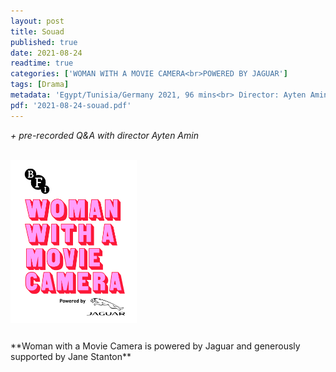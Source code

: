 ```yaml
---
layout: post
title: Souad
published: true
date: 2021-08-24
readtime: true
categories: ['WOMAN WITH A MOVIE CAMERA<br>POWERED BY JAGUAR']
tags: [Drama]
metadata: 'Egypt/Tunisia/Germany 2021, 96 mins<br> Director: Ayten Amin'
pdf: '2021-08-24-souad.pdf'
---
```


_+ pre-recorded Q&A with director Ayten Amin_
<br><br>

<img style="float:left" src="/img/WWAMC.jpg" alt="WWAMC" title="WWAMC"  width="40%" height="40%">
<br><br><br><br><br><br><br><br><br><br><br><br><br><br><br><br><br>**Woman with a Movie Camera is powered by Jaguar and generously supported by Jane Stanton**<br><br><br><br>



<!--stackedit_data:
eyJoaXN0b3J5IjpbNDMwODYzMDkzXX0=
-->
